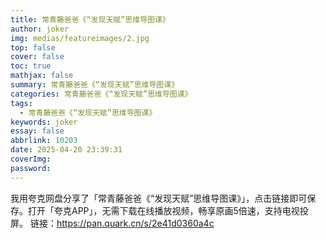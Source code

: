 ```yaml
---
title: 常青藤爸爸《“发现天赋”思维导图课》
author: joker
img: medias/featureimages/2.jpg
top: false
cover: false
toc: true
mathjax: false
summary: 常青藤爸爸《“发现天赋”思维导图课》
categories: 常青藤爸爸《“发现天赋”思维导图课》
tags:
  - 常青藤爸爸《“发现天赋”思维导图课》
keywords: joker
essay: false
abbrlink: 10203
date: 2025-04-20 23:39:31
coverImg:
password:
---
```


我用夸克网盘分享了「常青藤爸爸《“发现天赋”思维导图课》」，点击链接即可保存。打开「夸克APP」，无需下载在线播放视频，畅享原画5倍速，支持电视投屏。
链接：https://pan.quark.cn/s/2e41d0360a4c
